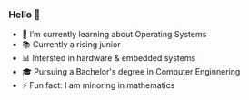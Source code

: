 ### Hello 👋

- 🌱 I’m currently learning about Operating Systems
- 📚 Currently a rising junior 
- 📊 Intersted in hardware & embedded systems 
- 🎓 Pursuing a Bachelor's degree in Computer Enginnering
- ⚡ Fun fact: I am minoring in mathematics
